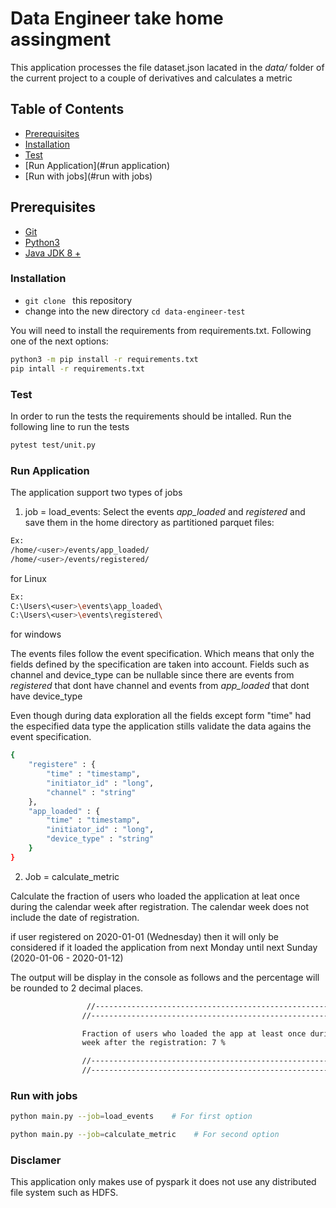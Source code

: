 # Data Engineer take home assingment

This application processes the file dataset.json lacated in the *data/* folder of the current project to a couple of derivatives and calculates a metric

## Table of Contents

- [Prerequisites](#prerequisites)
- [Installation](#installation)
- [Test](#test)
- [Run Application](#run application)
- [Run with jobs](#run with jobs)

## Prerequisites

* [Git](http://git-scm.com/)
* [Python3](https://www.python.org/downloads/)
* [Java JDK 8 +](https://www.java.com/es/download/) 

### Installation

* `git clone ` this repository
* change into the new directory `cd data-engineer-test`

You will need to install the requirements from requirements.txt. Following one of the next options:

```bash
python3 -m pip install -r requirements.txt
pip intall -r requirements.txt
```

### Test

In order to run the tests the requirements should be intalled. 
Run the following line to run the tests

```bash
pytest test/unit.py
```

### Run Application

The application support two types of jobs 

1. job = load_events: 
Select the events *app_loaded* and *registered* and save them in the home directory as partitioned parquet files:

```bash
Ex:
/home/<user>/events/app_loaded/
/home/<user>/events/registered/
```
for Linux

```bash
Ex:
C:\Users\<user>\events\app_loaded\
C:\Users\<user>\events\registered\
```
for windows

The events files follow the event specification. Which means that only the fields defined by the
specification are taken into account. Fields such as channel and device_type can be nullable since 
there are events from *registered* that dont have channel and events from *app_loaded* that dont have 
device_type

Even though during data exploration all the fields except form "time" had the especified data type
the application stills validate the data agains the event specification.

```bash
{
    "registere" : {
        "time" : "timestamp",
        "initiator_id" : "long",
        "channel" : "string"
    },
    "app_loaded" : {
        "time" : "timestamp",
        "initiator_id" : "long",
        "device_type" : "string"
    }
}
```

2. Job = calculate_metric

Calculate the fraction of users who loaded the application at leat once during the
calendar week after registration. The calendar week does not include the date of
registration. 

if user registered on 2020-01-01 (Wednesday) then it will only be considered if it
loaded the application from next Monday until next Sunday (2020-01-06 - 2020-01-12)

The output will be display in the console as follows and the percentage will be rounded to
2 decimal places.

```bash
                 //-------------------------------------------------------------------
                //-------------------------------------------------------------------

                Fraction of users who loaded the app at least once during the calendar 
                week after the registration: 7 %

                //--------------------------------------------------------------------
                //-------------------------------------------------------------------
```

### Run with jobs

```bash
python main.py --job=load_events    # For first option
```
```bash
python main.py --job=calculate_metric    # For second option
```

### Disclamer

This application only makes use of pyspark it does not use any distributed file system such as HDFS.
